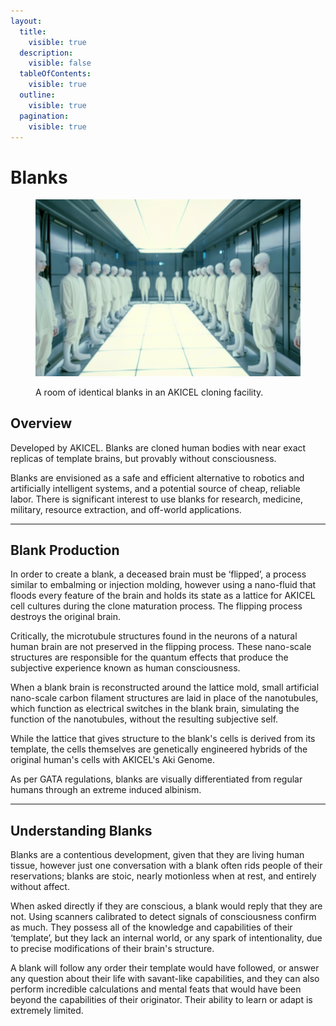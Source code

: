 ```yaml
---
layout:
  title:
    visible: true
  description:
    visible: false
  tableOfContents:
    visible: true
  outline:
    visible: true
  pagination:
    visible: true
---
```


# Blanks

<figure><img src="../../../.gitbook/assets/blanks.png" alt=""><figcaption><p>A room of identical blanks in an AKICEL cloning facility.</p></figcaption></figure>

## Overview

Developed by AKICEL. Blanks are cloned human bodies with near exact replicas of template brains, but provably without consciousness.

Blanks are envisioned as a safe and efficient alternative to robotics and artificially intelligent systems, and a potential source of cheap, reliable labor. There is significant interest to use blanks for research, medicine, military, resource extraction, and off-world applications.

***

## Blank Production

In order to create a blank, a deceased brain must be ‘flipped’, a process similar to embalming or injection molding, however using a nano-fluid that floods every feature of the brain and holds its state as a lattice for AKICEL cell cultures during the clone maturation process. The flipping process destroys the original brain.

Critically, the microtubule structures found in the neurons of a natural human brain are not preserved in the flipping process. These nano-scale structures are responsible for the quantum effects that produce the subjective experience known as human consciousness.&#x20;

When a blank brain is reconstructed around the lattice mold, small artificial nano-scale carbon filament structures are laid in place of the nanotubules, which function as electrical switches in the blank brain, simulating the function of the nanotubules, without the resulting subjective self.

While the lattice that gives structure to the blank's cells is derived from its template, the cells themselves are genetically engineered hybrids of the original human's cells with AKICEL's Aki Genome.

As per GATA regulations, blanks are visually differentiated from regular humans through an extreme induced albinism.

***

## Understanding Blanks

Blanks are a contentious development, given that they are living human tissue, however just one conversation with a blank often rids people of their reservations; blanks are stoic, nearly motionless when at rest, and entirely without affect.

When asked directly if they are conscious, a blank would reply that they are not. Using scanners calibrated to detect signals of consciousness confirm as much. They possess all of the knowledge and capabilities of their ‘template’, but they lack an internal world, or any spark of intentionality, due to precise modifications of their brain's structure.

A blank will follow any order their template would have followed, or answer any question about their life with savant-like capabilities, and they can also perform incredible calculations and mental feats that would have been beyond the capabilities of their originator. Their ability to learn or adapt is extremely limited.
